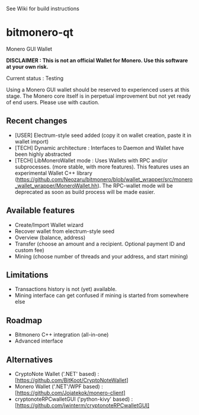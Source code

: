 See Wiki for build instructions

bitmonero-qt
============

Monero GUI Wallet


**DISCLAIMER : This is not an official Wallet for Monero. Use this software at your own risk.**


Current status : Testing



Using a Monero GUI wallet should be reserved to experienced users at this stage.
The Monero core itself is in perpetual improvement but not yet ready of end users.
Please use with caution.


Recent changes
--------------
* [USER] Electrum-style seed added (copy it on wallet creation, paste it in wallet import)
* [TECH] Dynamic architecture : Interfaces to Daemon and Wallet have been highly abstracted
* [TECH] LibMoneroWallet mode : Uses Wallets with RPC and/or subprocesses. (more stable, with more features). This features uses an experimental Wallet C++ library (https://github.com/Neozaru/bitmonero/blob/wallet_wrapper/src/monero_wallet_wrapper/MoneroWallet.hh). The RPC-wallet mode will be deprecated as soon as build process will be made easier.


Available features
------------------
* Create/Import Wallet wizard
* Recover wallet from electrum-style seed
* Overview (balance, address)
* Transfer (choose an amount and a recipient. Optional payment ID and custom fee)
* Mining (choose number of threads and your address, and start mining)


Limitations
-----------
* Transactions history is not (yet) available.
* Mining interface can get confused if mining is started from somewhere else


Roadmap
-------
* Bitmonero C++ integration (all-in-one)
* Advanced interface



Alternatives
------------

* CryptoNote Wallet ('.NET' based) : [https://github.com/BitKoot/CryptoNoteWallet]
* Monero Wallet ('.NET'/WPF based) : [https://github.com/Jojatekok/monero-client]
* cryptonoteRPCwalletGUI ('python-kivy' based) : [https://github.com/jwinterm/cryptonoteRPCwalletGUI]
